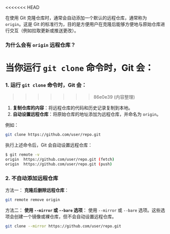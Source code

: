 <<<<<<< HEAD

在使用 Git 克隆仓库时，通常会自动添加一个默认的远程仓库，通常称为 `origin`。这是 Git 的标准行为，目的是方便用户在克隆后能够方便地与原始仓库进行交互（例如拉取更新或推送更改）。

### 为什么会有 `origin` 远程仓库？

当你运行 `git clone` 命令时，Git 会：
=======
### 1. 运行 `git clone` 命令时，Git 会：
>>>>>>> 86e0e39 (内容整理)

1. **复制仓库的内容**：将远程仓库的代码和历史记录复制到本地。
2. **自动设置远程仓库**：将原始仓库的地址添加为远程仓库，并命名为 `origin`。

例如：

```bash
git clone https://github.com/user/repo.git
```

执行上述命令后，Git 会自动设置远程仓库：

```bash
$ git remote -v
origin  https://github.com/user/repo.git (fetch)
origin  https://github.com/user/repo.git (push)
```

### 2. 不自动添加远程仓库

方法一： **克隆后删除远程仓库**：

   ```bash
   git remote remove origin
   ```

方法二： **使用 `--mirror` 或 `--bare` 选项**：
   使用 `--mirror` 或 `--bare` 选项。这些选项会创建一个镜像或裸仓库，但不会自动设置远程仓库。

   ```bash
   git clone --mirror https://github.com/user/repo.git
   ```
